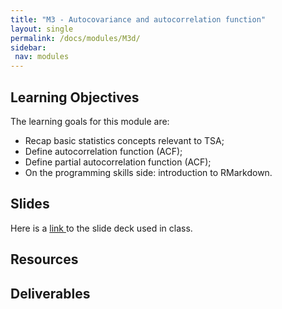 ```yaml
---
title: "M3 - Autocovariance and autocorrelation function"
layout: single
permalink: /docs/modules/M3d/
sidebar:
 nav: modules
---
```


## Learning Objectives

The learning goals for this module are:

* Recap basic statistics concepts relevant to TSA; <br>
* Define autocorrelation function (ACF); <br>
* Define partial autocorrelation function (ACF); <br>
* On the programming skills side: introduction to RMarkdown.

## Slides

Here is a <a href="/docs/modules/PPTS/TSA_M3_.pdf" > link </a> to the slide deck used in class.



## Resources






## Deliverables


